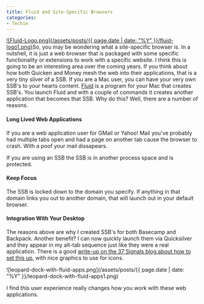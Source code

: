 ```yaml
---
title: Fluid and Site-Specific Browsers
categories:
- Techie
---
```


[![Fluid-Logo.png](/assets/posts/{{ page.date | date: "%Y" }}/fluid-logo1.png)](http://fluidapp.com/)So, you may be wondering what a site-specific browser is. In a nutshell, it is just a web browser that is packaged with some specific functionality or extensions to work with a specific website. I think this is going to be an interesting area over the coming years. If you think about how both Quicken and Money mesh the web into their applications, that is a very tiny sliver of a SSB.
If you are a Mac user, you can have your very own SSB's to your hearts content. [Fluid](http://fluidapp.com/) is a program for your Mac that creates SSB's. You launch Fluid and with a couple of commands it creates another application that becomes that SSB. Why do this? Well, there are a number of reasons.

<!-- more -->

#### Long Lived Web Applications

If you are a web application user for GMail or Yahoo! Mail you've probably had multiple tabs open and had a page on another tab cause the browser to crash. With a poof your mail dissapears.

If you are using an SSB the SSB is in another process space and is protected.

#### Keep Focus

The SSB is locked down to the domain you specify. If anything in that domain links you out to another domain, that will launch out in your default browser.

#### Integration With Your Desktop

The reasons above are why I created SSB's for both Basecamp and Backpack. Another benefit? I can now quickly launch them via Quicksilver and they appear in my alt-tab sequence just like they were a real application. There is a good [write-up on the 37 Signals blog about how to set this up](http://www.37signals.com/svn/posts/797-fluid-wrap-your-favorite-web-apps-in-their-own-browser), with nice graphics to use for icons.

![leopard-dock-with-fluid-apps.png](/assets/posts/{{ page.date | date: "%Y" }}/leopard-dock-with-fluid-apps1.png)

I find this user experience really changes how you work with these web applications.

